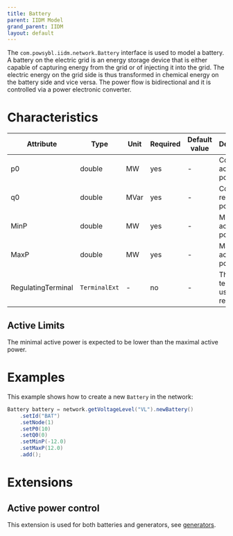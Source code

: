 ```yaml
---
title: Battery
parent: IIDM Model
grand_parent: IIDM
layout: default
---
```


The `com.powsybl.iidm.network.Battery` interface is used to model a battery.
A battery on the electric grid is an energy storage device that is either capable of capturing energy from the grid or of injecting it into the grid. The electric energy on the grid side is thus transformed in chemical energy on the battery side and vice versa. The power flow is bidirectional and it is controlled via a power electronic converter.

# Characteristics

| Attribute | Type | Unit | Required | Default value | Description |
| --------- | ---- | ---- | -------- | ------------- | ----------- |
| p0 | double | MW | yes | - | Constant active power |
| q0 | double | MVar | yes | - | Constant reactive power |
| MinP | double | MW | yes | - | Minimal active power |
| MaxP | double | MW | yes | - | Maximum active power |
| RegulatingTerminal | `TerminalExt` | - | no | - | The terminal used for regulation |

## Active Limits
The minimal active power is expected to be lower than the maximal active power.

# Examples
This example shows how to create a new `Battery` in the network:
```java
Battery battery = network.getVoltageLevel("VL").newBattery()
    .setId("BAT")
    .setNode(1)
    .setP0(10)
    .setQ0(0)
    .setMinP(-12.0)
    .setMaxP(12.0)
    .add();
```
# Extensions

## Active power control

This extension is used for both batteries and generators, see [generators](generator.md).
